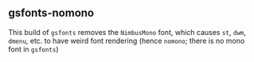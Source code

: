 ## gsfonts-nomono

This build of `gsfonts` removes the `NimbusMono` font, which causes `st`, `dwm`, `dmenu`, etc.
to have weird font rendering (hence `nomono`; there is no mono font in `gsfonts`)
